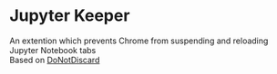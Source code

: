 # Jupyter Keeper
An extention which prevents Chrome from suspending and reloading Jupyter Notebook tabs  
Based on [DoNotDiscard](https://github.com/WorldLanguages/DoNotDiscard)
